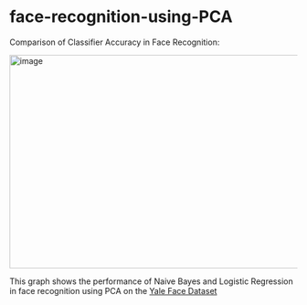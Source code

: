 # face-recognition-using-PCA

Comparison of Classifier Accuracy in Face Recognition:

<img width="582" height="374" alt="image" src="https://github.com/user-attachments/assets/e0ece844-d390-4a64-a33d-548d6d22f511" />

This graph shows the performance of Naive Bayes and Logistic Regression in face recognition using PCA on the  <a href="https://www.kaggle.com/datasets/olgabelitskaya/yale-face-database/data">Yale Face Dataset</a>
